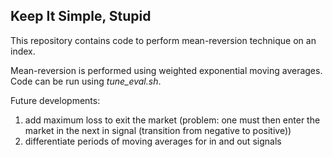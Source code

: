 ## Keep It Simple, Stupid

This repository contains code to perform mean-reversion technique on an index.
 
Mean-reversion is performed using weighted exponential moving averages.
Code can be run using *tune_eval.sh*.

Future developments:  
1) add maximum loss to exit the market (problem: one must then enter the market in the next in signal (transition from negative to positive))
2) differentiate periods of moving averages for in and out signals